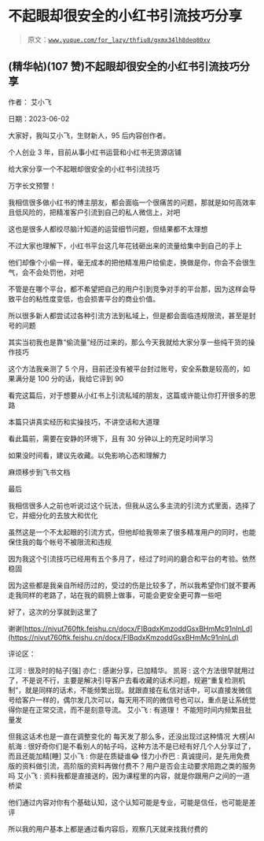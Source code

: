# 不起眼却很安全的小红书引流技巧分享

> 原文：[`www.yuque.com/for_lazy/thfiu8/gxmx34lh8deq80xv`](https://www.yuque.com/for_lazy/thfiu8/gxmx34lh8deq80xv)



## (精华帖)(107 赞)不起眼却很安全的小红书引流技巧分享 

作者： 艾小飞 

日期：2023-06-02 

大家好，我叫艾小飞，生财新人，95 后内容创作者。 

个人创业 3 年，目前从事小红书运营和小红书无货源店铺 

给大家分享一个不起眼却很安全的小红书引流技巧 

万字长文预警！ 

我相信很多做小红书的博主朋友，都会面临一个很痛苦的问题，那就是如何高效率且低风险的，把精准客户引流到自己的私人微信上，对吧 

这也是很多人都绞尽脑汁知道的运营细节问题，但结果都不太理想 

不过大家也理解下，小红书平台这几年花钱砸出来的流量给集中到自己的手上 

他们却像个小偷一样，毫无成本的把他精准用户给偷走，换做是你，你会不会很生气，会不会处罚他，对吧 

不管是在哪个平台，都不希望把自己的用户引到竞争对手的平台那，因为这样会导致平台的粘性度变低，也会损害平台的商业价值。 

所以很多新人都尝试过各种引流方法到私域上，但是都会面临违规限流，甚至是封号的问题 

其实当初我也是靠“偷流量”经历过来的，那么今天我就给大家分享一些纯干货的操作技巧 

这个方法我亲测了 5 个月，目前还没有被平台封过账号，安全系数是较高的，如果满分是 100 分的话，我给它评到 90 

看完这篇后，对于想要从小红书上引流私域的朋友，这篇或许能让你打开很多的思路 

本篇只讲真实经历和实操技巧，不讲空话和大道理 

看此篇前，需要在安静的环境下，且有 30 分钟以上的充足时间学习 

如果没时间看，建议先收藏。以免影响心态和理解力 

麻烦移步到飞书文档 

最后 

我相信很多人之前也听说过这个玩法，但我从这么多主流的引流方式里面，选择了它，并细分化的去放大和优化 

虽然这是一个不太起眼的引流方式，但他却给我带来了很多精准用户的同时，也能保住我的每个帐号不被限流和违规 

因为我这个引流技巧已经用有五个多月了，经过了时间的磨合和平台的考验。依然稳固 

因为这些都是我亲自所经历过的，受过的伤是比较多了，所以我希望你们就不要再走我同样的老路了，站在我的肩膀上做事，可能会更安全更可靠一些吧 

好了，这次的分享就到这里了 

谢谢[https://nivut760ftk.feishu.cn/docx/FIBqdxKmzoddGsxBHmMc91nInLd](https://nivut760ftk.feishu.cn/docx/FIBqdxKmzoddGsxBHmMc91nInLd) 

评论区： 

江河 : 很及时的帖子[强] 亦仁 : 感谢分享，已加精华。 凯哥 : 这个方法很早就用过了，不是说不行，主要是解决引导客户去看收藏的话术问题，规避“重复检测机制”，就是同样的话术，不能频繁出现。就跟直接在私信对话中，可以直接发微信号给客户一样的，偶尔发几次可以，每天用不同的微信号也可以，重点是让系统觉得你是在正常交流，而不是刻意导流。 艾小飞 : 有道理！ 不能短时间内频繁且批量发 

但我这话术也是一直在调整变化的 每天发了那么多，还没出现过这种情况 大楞|AI 航海 : 很好奇你们是不看别人的帖子吗，这种方法不是已经有好几个人分享过了，而且还能加精[睡] 艾小飞 : 你是在质疑谁😂 怪力小乔巴 : 真诚提问，是先用免费版的资料做引流，高阶版的资料再做付费不？用户是否会主动要求陪跑之类的服务吗 艾小飞 : 资料我都是直接送的，因为课程里的内容，就是你跟用户之间的一道桥梁 

他们通过内容对你有个基础认知，这个认知可能是专业，可能是信任，也可能是差评 

所以我的用户基本上都是通过看内容后，观察几天就来找我付费的